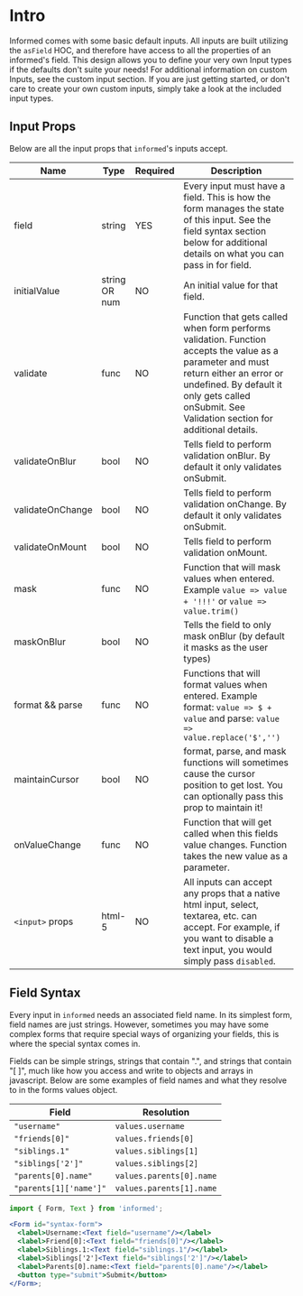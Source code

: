 # Intro

Informed comes with some basic default inputs. All inputs are built utilizing the `asField` HOC, and therefore have access to all the properties of an informed's field. This design allows you to define your very own Input types if the defaults don't suite your needs! For additional information on custom Inputs, see the custom input section. If you are just getting started, or don't care to create your own custom inputs, simply take a look at the included input types.

## Input Props

Below are all the input props that `informed`'s inputs accept.

| Name                | Type          | Required | Description                                                                                                                                                                                                                                                                                                                                        |
| ------------------- | ------------- | -------- | -------------------------------------------------------------------------------------------------------------------------------------------------------------------------------------------------------------------------------------------------------------------------------------------------------------------------------------------------- |
| field               | string        | YES      | Every input must have a field. This is how the form manages the state of this input. See the field syntax section below for additional details on what you can pass in for field.                                                                                                                                                                  |
| initialValue        | string OR num | NO       | An initial value for that field.                                                                                                                                                                                                                                                                                                                   |
| validate            | func          | NO       | Function that gets called when form performs validation. Function accepts the value as a parameter and must return either an error or undefined. By default it only gets called onSubmit. See Validation section for additional details.                                                                                                         |
| validateOnBlur      | bool          | NO       | Tells field to perform validation onBlur. By default it only validates onSubmit.                                                                                                                                                                                                                                                                   |
| validateOnChange    | bool          | NO       | Tells field to perform validation onChange. By default it only validates onSubmit.                                                                                                                                                                                                                                                                 |
| validateOnMount     | bool          | NO       | Tells field to perform validation onMount.                                                                                                                                                                                                                                                                                                         |                                                                                                                                                                                                                                                        |
| mask                | func          | NO       | Function that will mask values when entered. Example `value => value + '!!!'` or `value => value.trim()`         |
| maskOnBlur          | bool          | NO       | Tells the field to only mask onBlur (by default it masks as the user types)        |
| format && parse     | func          | NO       | Functions that will format values when entered. Example format: `value => $ + value` and parse: `value => value.replace('$','')`         |
| maintainCursor      | bool          | NO       | format, parse, and mask functions will sometimes cause the cursor position to get lost. You can optionally pass this prop to maintain it!        |
| onValueChange       | func          | NO       | Function that will get called when this fields value changes. Function takes the new value as a parameter.                                                                                                                                                                                                                                         |
| `<input>` props     | html-5        | NO       | All inputs can accept any props that a native html input, select, textarea, etc. can accept. For example, if you want to disable a text input, you would simply pass `disabled`.                                                                                                                                                                   |

## Field Syntax

Every input in `informed` needs an associated field name. In its simplest form, field names are just strings. However, sometimes you may have some complex forms that require special ways of organizing your fields, this is where the special syntax comes in.

Fields can be simple strings, strings that contain ".", and strings that contain "[ ]", much like how you access and write to objects and arrays in javascript. Below are some examples of field names and what they resolve to in the forms values object.

| Field                  | Resolution               |
| ---------------------- | ------------------------ |
| `"username"`           | `values.username`        |
| `"friends[0]"`         | `values.friends[0]`      |
| `"siblings.1"`         | `values.siblings[1]`     |
| `"siblings['2']"`      | `values.siblings[2]`     |
| `"parents[0].name"`    | `values.parents[0].name` |
| `"parents[1]['name']"` | `values.parents[1].name` |

<!-- STORY -->

```jsx
import { Form, Text } from 'informed';

<Form id="syntax-form">
  <label>Username:<Text field="username"/></label>
  <label>Friend[0]:<Text field="friends[0]"/></label>
  <label>Siblings.1:<Text field="siblings.1"/></label>
  <label>Siblings['2']<Text field="siblings['2']"/></label>
  <label>Parents[0].name:<Text field="parents[0].name"/></label>
  <button type="submit">Submit</button>
</Form>;
```

